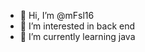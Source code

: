 - 👋 Hi, I’m @mFsl16
- 👀 I’m interested in back end
- 🌱 I’m currently learning java

<!---
mFsl16/mFsl16 is a ✨ special ✨ repository because its `README.md` (this file) appears on your GitHub profile.
You can click the Preview link to take a look at your changes.
--->
